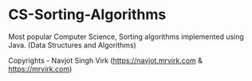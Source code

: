 # CS-Sorting-Algorithms
Most popular Computer Science, Sorting algorithms implemented using Java. (Data Structures and Algorithms)


Copyrights - Navjot Singh Virk (https://navjot.mrvirk.com & https://mrvirk.com)
